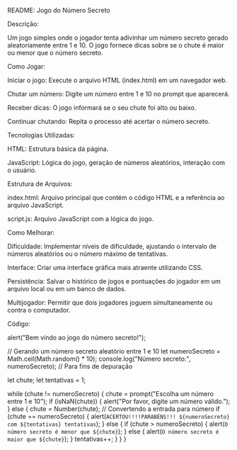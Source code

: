 README: Jogo do Número Secreto

Descrição:

Um jogo simples onde o jogador tenta adivinhar um número secreto gerado aleatoriamente entre 1 e 10. O jogo fornece dicas sobre se o chute é maior ou menor que o número secreto.

Como Jogar:

Iniciar o jogo: Execute o arquivo HTML (index.html) em um navegador web.

Chutar um número: Digite um número entre 1 e 10 no prompt que aparecerá.

Receber dicas: O jogo informará se o seu chute foi alto ou baixo.

Continuar chutando: Repita o processo até acertar o número secreto.

Tecnologias Utilizadas:

HTML: Estrutura básica da página.

JavaScript: Lógica do jogo, geração de números aleatórios, interação com o usuário.

Estrutura de Arquivos:

index.html: Arquivo principal que contém o código HTML e a referência ao arquivo JavaScript.

script.js: Arquivo JavaScript com a lógica do jogo.

Como Melhorar:

Dificuldade: Implementar níveis de dificuldade, ajustando o intervalo de números aleatórios ou o número máximo de tentativas.

Interface: Criar uma interface gráfica mais atraente utilizando CSS.

Persistência: Salvar o histórico de jogos e pontuações do jogador em um arquivo local ou em um banco de dados.

Multijogador: Permitir que dois jogadores joguem simultaneamente ou contra o computador.

Código:

alert("Bem vindo ao jogo do número secreto!");

// Gerando um número secreto aleatório entre 1 e 10
let numeroSecreto = Math.ceil(Math.random() * 10);
console.log("Número secreto:", numeroSecreto); // Para fins de depuração

let chute;
let tentativas = 1;

while (chute != numeroSecreto) {
    chute = prompt("Escolha um número entre 1 e 10");
    if (isNaN(chute)) {
        alert("Por favor, digite um número válido.");
    } else {
        chute = Number(chute); // Convertendo a entrada para número
        if (chute == numeroSecreto) {
            alert(`ACERTOU!!!!PARABÉNS!!! ${numeroSecreto} com ${tentativas} tentativas`);
        } else {
            if (chute > numeroSecreto) {
                alert(`O número secreto é menor que ${chute}`);
            } else {
                alert(`O número secreto é maior que ${chute}`);
            }
            tentativas++;
        }
    }
}
